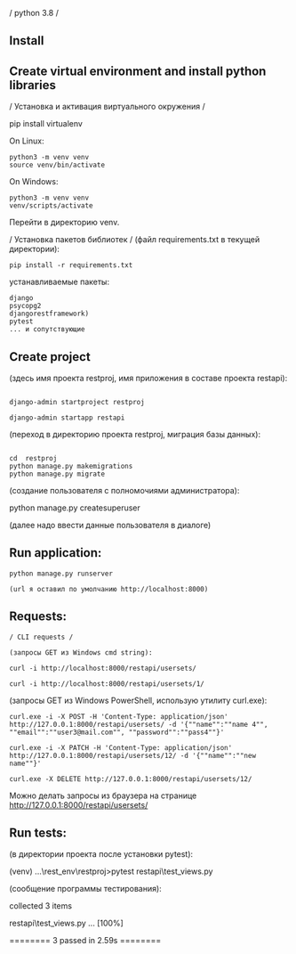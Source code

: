 / python 3.8 /

Install
---------

Create virtual environment and install python libraries
------------------------------------------------------------------------
/ Установка и активация виртуального окружения /

pip install virtualenv

On Linux:
```
python3 -m venv venv
source venv/bin/activate

```
On Windows:
```
python3 -m venv venv
venv/scripts/activate
```
Перейти в директорию venv.

/ Установка пакетов библиотек /
(файл requirements.txt в текущей директории):
```
pip install -r requirements.txt
```
устанавливаемые пакеты:
```
django
psycopg2
djangorestframework)
pytest
... и сопутствующие
```

Create project
--------------------------------

(здесь имя проекта restproj, имя приложения в составе проекта restapi):
```

django-admin startproject restproj

django-admin startapp restapi
```

(переход в директорию проекта restproj, миграция базы данных):
```

cd  restproj
python manage.py makemigrations
python manage.py migrate
```

(создание пользователя с полномочиями администратора):

python manage.py createsuperuser

(далее надо ввести данные пользователя в диалоге)


Run application:
----------------------
```
python manage.py runserver

(url я оставил по умолчанию http://localhost:8000)
```

Requests:
----------------------
```
/ CLI requests /

(запросы GET из Windows cmd string):

curl -i http://localhost:8000/restapi/usersets/

curl -i http://localhost:8000/restapi/usersets/1/

```
(запросы GET из Windows PowerShell,
использую утилиту curl.exe):
```
curl.exe -i -X POST -H 'Content-Type: application/json' http://127.0.0.1:8000/restapi/usersets/ -d '{""name"":""name 4"", ""email"":""user3@mail.com"", ""password"":""pass4""}'

curl.exe -i -X PATCH -H 'Content-Type: application/json' http://127.0.0.1:8000/restapi/usersets/12/ -d '{""name"":""new name""}'

curl.exe -X DELETE http://127.0.0.1:8000/restapi/usersets/12/
```

Можно делать запросы из браузера на странице
http://127.0.0.1:8000/restapi/usersets/

Run tests:
----------------------

(в директории проекта после установки pytest):

(venv) ...\rest_env\restproj>pytest restapi\test_views.py

(сообщение программы тестирования):

collected 3 items

restapi\test_views.py ...                                                                                        [100%]

======== 3 passed in 2.59s ========

